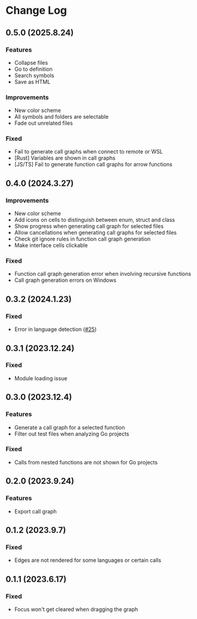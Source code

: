# Change Log

## 0.5.0 (2025.8.24)

### Features

* Collapse files
* Go to definition
* Search symbols
* Save as HTML

### Improvements

* New color scheme
* All symbols and folders are selectable
* Fade out unrelated files

### Fixed

* Fail to generate call graphs when connect to remote or WSL
* \[Rust\] Variables are shown in call graphs
* \[JS/TS\] Fail to generate function call graphs for arrow functions

## 0.4.0 (2024.3.27)

### Improvements

* New color scheme
* Add icons on cells to distinguish between enum, struct and class
* Show progress when generating call graph for selected files
* Allow cancellations when generating call graphs for selected files
* Check git ignore rules in function call graph generation
* Make interface cells clickable

### Fixed

* Function call graph generation error when involving recursive functions
* Call graph generation errors on Windows

## 0.3.2 (2024.1.23)

### Fixed

* Error in language detection ([#25](https://github.com/chanhx/crabviz/issues/25))


## 0.3.1 (2023.12.24)

### Fixed

* Module loading issue

## 0.3.0 (2023.12.4)

### Features

* Generate a call graph for a selected function
* Filter out test files when analyzing Go projects

### Fixed

* Calls from nested functions are not shown for Go projects

## 0.2.0 (2023.9.24)

### Features

* Export call graph

## 0.1.2 (2023.9.7)

### Fixed

* Edges are not rendered for some languages or certain calls

## 0.1.1 (2023.6.17)

### Fixed

* Focus won't get cleared when dragging the graph
